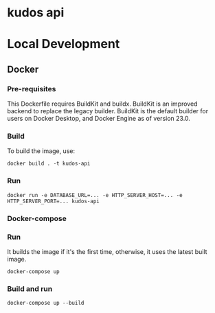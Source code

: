 # kudos api

# Local Development

## Docker

### Pre-requisites

This Dockerfile requires BuildKit and buildx. BuildKit is an improved backend to replace the legacy builder. BuildKit is the default builder for users on Docker Desktop, and Docker Engine as of version 23.0.

### Build

To build the image, use:

```docker build . -t kudos-api```

### Run

```docker run -e DATABASE_URL=... -e HTTP_SERVER_HOST=... -e HTTP_SERVER_PORT=... kudos-api```

### Docker-compose

### Run

It builds the image if it's the first time, otherwise, it uses the latest built image.

```docker-compose up```

### Build and run

```docker-compose up --build```